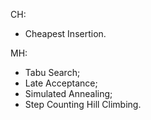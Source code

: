 CH:
- Cheapest Insertion.

MH:
- Tabu Search;
- Late Acceptance;
- Simulated Annealing;
- Step Counting Hill Climbing.
